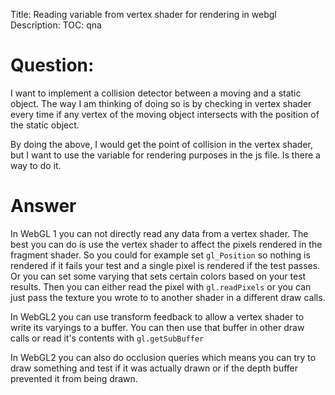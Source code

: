 Title: Reading variable from vertex shader for rendering in webgl
Description:
TOC: qna

# Question:

I want to implement a collision detector between a moving and a static object. The way I am thinking of doing so is by checking in vertex shader every time if any vertex of the moving object intersects with the position of the static object.

By doing the above, I would get the point of collision in the vertex shader, but I want to use the variable for rendering purposes in the js file.
Is there a way to do it.

# Answer

In WebGL 1 you can not directly read any data from a vertex shader. The best you can do is use the vertex shader to affect the pixels rendered in the fragment shader. So  you could for example set `gl_Position` so nothing is rendered if it fails your test and a single pixel is rendered if the test passes. Or you can set some varying that sets certain colors based on your test results. Then you can either read the pixel with `gl.readPixels` or you can just pass the texture you wrote to to another shader in a different draw calls.

In WebGL2 you can use transform feedback to allow a vertex shader to write its varyings to a buffer. You can then use that buffer in other draw calls or read it's contents with `gl.getSubBuffer`

In WebGL2 you can also do occlusion queries which means you can try to draw something and test if it was actually drawn or if the depth buffer prevented it from being drawn.
